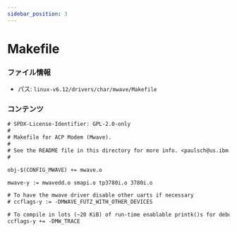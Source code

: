```yaml
---
sidebar_position: 3
---
```

# Makefile

### ファイル情報

- パス: `linux-v6.12/drivers/char/mwave/Makefile`

### コンテンツ

```txt
# SPDX-License-Identifier: GPL-2.0-only
#
# Makefile for ACP Modem (Mwave).
#
# See the README file in this directory for more info. <paulsch@us.ibm.com>
#

obj-$(CONFIG_MWAVE) += mwave.o

mwave-y := mwavedd.o smapi.o tp3780i.o 3780i.o

# To have the mwave driver disable other uarts if necessary
# ccflags-y := -DMWAVE_FUTZ_WITH_OTHER_DEVICES

# To compile in lots (~20 KiB) of run-time enablable printk()s for debugging:
ccflags-y += -DMW_TRACE

```
